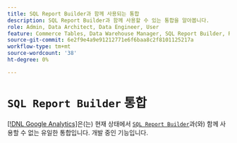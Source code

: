 ```yaml
---
title: SQL Report Builder과 함께 사용되는 통합
description: SQL Report Builder과 함께 사용할 수 있는 통합을 알아봅니다.
role: Admin, Data Architect, Data Engineer, User
feature: Commerce Tables, Data Warehouse Manager, SQL Report Builder, Reports
source-git-commit: 6e2f9e4a9e91212771e6f6baa8c2f8101125217a
workflow-type: tm+mt
source-wordcount: '38'
ht-degree: 0%

---
```


# `SQL Report Builder` 통합

[[!DNL Google Analytics]](../importing-data/integrations/google-analytics.md)은(는) 현재 상태에서 [`SQL Report Builder`](../dev-reports/sql-rpt-bldr.md)과(와) 함께 사용할 수 없는 유일한 통합입니다. 개발 중인 기능입니다.
